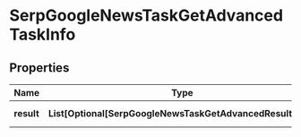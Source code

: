 # SerpGoogleNewsTaskGetAdvancedTaskInfo


## Properties

| Name | Type | Description | Notes |
|------------ | ------------- | ------------- | -------------|
**result** | **List[Optional[SerpGoogleNewsTaskGetAdvancedResultInfo]]** | array of results |[optional]|